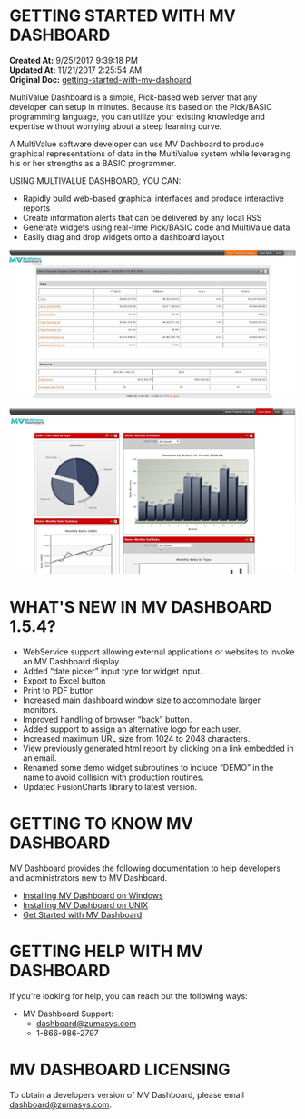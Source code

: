 # GETTING STARTED WITH MV DASHBOARD

**Created At:** 9/25/2017 9:39:18 PM  
**Updated At:** 11/21/2017 2:25:54 AM  
**Original Doc:** [getting-started-with-mv-dashoard](https://docs.zumasys.com/36577-mv-dashboard/getting-started-with-mv-dashoard)  


MultiValue Dashboard is a simple, Pick-based web server that any developer can setup in minutes. Because it’s based on the Pick/BASIC programming language, you can utilize your existing knowledge and expertise without worrying about a steep learning curve.

A MultiValue software developer can use MV Dashboard to produce graphical representations of data in the MultiValue system while leveraging his or her strengths as a BASIC programmer.

USING MULTIVALUE DASHBOARD, YOU CAN:

- Rapidly build web-based graphical interfaces and produce interactive reports
- Create information alerts that can be delivered by any local RSS
- Generate widgets using real-time Pick/BASIC code and MultiValue data
- Easily drag and drop widgets onto a dashboard layout




![](./image001.jpg)

![](./image003.jpg)

# WHAT'S NEW IN MV DASHBOARD 1.5.4?

- WebService support allowing external applications or websites to invoke an MV Dashboard display.
- Added “date picker” input type for widget input.
- Export to Excel button
- Print to PDF button
- Increased main dashboard window size to accommodate larger monitors.
- Improved handling of browser “back” button.
- Added support to assign an alternative logo for each user.
- Increased maximum URL size from 1024 to 2048 characters.
- View previously generated html report by clicking on a link embedded in an email.
- Renamed some demo widget subroutines to include “DEMO” in the name to avoid collision with production routines.
- Updated FusionCharts library to latest version.


# 


# GETTING TO KNOW MV DASHBOARD

MV Dashboard provides the following documentation to help developers and administrators new to MV Dashboard.

- [Installing MV Dashboard on Windows](install-mv-dashboard-windows)
- [Installing MV Dashboard on UNIX](install-mv-dashboard-unix)
- [Get Started with MV Dashboard](introduction-to-mv-dashboard)




# GETTING HELP WITH MV DASHBOARD

If you're looking for help, you can reach out the following ways:

- MV Dashboard Support:
    - [dashboard@zumasys.com](mailto:dashboard@zumasys.com)
    - 1-866-986-2797




# MV DASHBOARD LICENSING

To obtain a developers version of MV Dashboard, please email [dashboard@zumasys.com](mailto:dashboard@zumasys.com).
